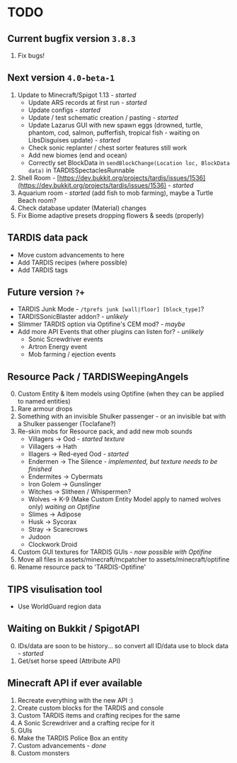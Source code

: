 # TODO

## Current bugfix version `3.8.3`
1. Fix bugs!

## Next version `4.0-beta-1`
1. Update to Minecraft/Spigot 1.13 - _started_
   * Update ARS records at first run - _started_
   * Update configs - _started_
   * Update / test schematic creation / pasting - _started_
   * Update Lazarus GUI with new spawn eggs (drowned, turtle, phantom, cod, salmon, pufferfish, tropical fish - waiting on LibsDisguises update) - _started_
   * Check sonic replanter / chest sorter features still work
   * Add new biomes (end and ocean)
   * Correctly set BlockData in `sendBlockChange(Location loc, BlockData data)` in TARDISSpectaclesRunnable
2. Shell Room - [https://dev.bukkit.org/projects/tardis/issues/1536](https://dev.bukkit.org/projects/tardis/issues/1536) - _started_
3. Aquarium room - _started_ (add fish to mob farming), maybe a Turtle Beach room?
4. Check database updater (Material) changes
5. Fix Biome adaptive presets dropping flowers & seeds (properly)

## TARDIS data pack
* Move custom advancements to here
* Add TARDIS recipes (where possible)
* Add TARDIS tags

## Future version `?+`
* TARDIS Junk Mode - `/tprefs junk [wall|floor] [block_type]`?
* TARDISSonicBlaster addon? - _unlikely_
* Slimmer TARDIS option via Optifine's CEM mod? - _maybe_
* Add more API Events that other plugins can listen for? - _unlikely_
   * Sonic Screwdriver events
   * Artron Energy event
   * Mob farming / ejection events

## Resource Pack / TARDISWeepingAngels
0. Custom Entity & Item models using Optifine (when they can be applied to named entities)
1. Rare armour drops
2. Something with an invisible Shulker passenger - or an invisible bat with a Shulker passenger (Toclafane?)
3. Re-skin mobs for Resource pack, and add new mob sounds
   * Villagers -> Ood - _started texture_
   * Villagers -> Hath
   * Illagers -> Red-eyed Ood - _started_
   * Endermen -> The Silence - _implemented, but texture needs to be finished_
   * Endermites -> Cybermats
   * Iron Golem -> Gunslinger
   * Witches -> Slitheen / Whispermen?
   * Wolves -> K-9 (Make Custom Entity Model apply to named wolves only) _waiting on Optifine_
   * Slimes -> Adipose
   * Husk -> Sycorax
   * Stray -> Scarecrows
   * Judoon
   * Clockwork Droid
4. Custom GUI textures for TARDIS GUIs - _now possible with Optifine_
5. Move all files in assets/minecraft/mcpatcher to assets/minecraft/optifine
6. Rename resource pack to 'TARDIS-Optifine'
 
## TIPS visulisation tool
* Use WorldGuard region data

## Waiting on Bukkit / SpigotAPI
0. IDs/data are soon to be history... so convert all ID/data use to block data - _started_ 
1. Get/set horse speed (Attribute API)

## Minecraft API if ever available
1. Recreate everything with the new API :)
2. Create custom blocks for the TARDIS and console
3. Custom TARDIS items and crafting recipes for the same
4. A Sonic Screwdriver and a crafting recipe for it
5. GUIs
6. Make the TARDIS Police Box an entity
7. Custom advancements - _done_
8. Custom monsters
